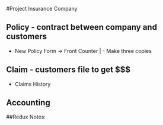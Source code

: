 #Project Insurance Company 

## Policy - contract between company and customers
- New Policy Form -> Front Counter
                        |
                        - Make three copies

## Claim - customers file to get $$$
- Claims History

## Accounting

##Redux Notes:

